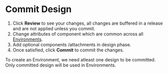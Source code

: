 # Commit Design

1. Click **Review** to see your changes, all changes are buffered in a release and are not applied unless you commit.
2. Change attributes of component which are common across all [Environments](../2-concept.md#environment).
3. Add optional components /attachments in design phase.
4. Once satisfied, click **Commit** to commit the changes.

To create an Environment, we need atleast one design to be committed. Only committed design will be used in Environments.
